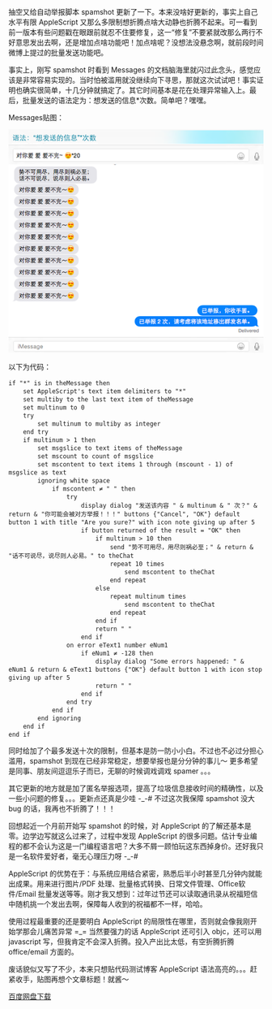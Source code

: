 <!--
.. title: 使用 AppleScript 实现信息批量发送功能
.. slug: shi-yong-applescript-shi-xian-xin-xi-pi-liang-fa-song-gong-neng
.. date: 2015-01-11 15:45:53 UTC+08:00
.. updated: 2017-10-26 11:45:53 UTC+08:00
.. tags: macos, applescript
.. category:
.. link:
.. description:
.. type: text
.. nocomments:
.. password:
.. previewimage:
-->

抽空又给自动举报脚本 spamshot 更新了一下。本来没啥好更新的，事实上自己水平有限 AppleScript 又那么多限制想折腾点啥大动静也折腾不起来。可一看到前一版本有些问题戳在眼跟前就忍不住要修复，这一“修复”不要紧就改那么两行不好意思发出去啊，还是增加点啥功能吧！加点啥呢？没想法没悬念啊，就前段时间微博上提过的批量发送功能吧。

事实上，刚写 spamshot 时看到 Messages 的文档脑海里就闪过此念头，感觉应该是非常容易实现的。当时怕被滥用就没继续向下寻思，那就这次试试吧！事实证明也确实很简单，十几分钟就搞定了。其它时间基本是花在处理异常输入上。最后，批量发送的语法定为：想发送的信息*次数。简单吧？嘿嘿。

<!-- TEASER_END -->

Messages贴图：

![spamshot_floodattack](/images/spamshot_floodattack.png "spamshot_floodattack")

以下为代码：

```applescript
if "*" is in theMessage then
    set AppleScript's text item delimiters to "*"
    set multiby to the last text item of theMessage
    set multinum to 0
    try
        set multinum to multiby as integer
    end try
    if multinum > 1 then
        set msgslice to text items of theMessage
        set mscount to count of msgslice
        set mscontent to text items 1 through (mscount - 1) of msgslice as text
        ignoring white space
            if mscontent ≠ " " then
                try
                    display dialog "发送该内容 " & multinum & " 次？" & return & "你可能会被对方举报！！！" buttons {"Cancel", "OK"} default button 1 with title "Are you sure?" with icon note giving up after 5
                    if button returned of the result = "OK" then
                        if multinum > 10 then
                            send "势不可用尽，用尽则祸必至；" & return & "话不可说尽，说尽则人必易。" to theChat
                            repeat 10 times
                                send mscontent to theChat
                            end repeat
                        else
                            repeat multinum times
                                send mscontent to theChat
                            end repeat
                        end if
                        return " "
                    end if
                on error eText1 number eNum1
                    if eNum1 ≠ -128 then
                        display dialog "Some errors happened: " & eNum1 & return & eText1 buttons {"OK"} default button 1 with icon stop giving up after 5
                        return " "
                    end if
                end try
            end if
        end ignoring
    end if
end if
```

同时给加了个最多发送十次的限制，但基本是防一防小小白。不过也不必过分担心滥用，spamshot 到现在已经非常稳定，想要举报也是分分钟的事儿～ 更多希望是同事、朋友间逗逗乐子而已，无聊的时候调戏调戏 spamer 。。。

其它更新的地方就是加了匿名举报选项，提高了垃圾信息接收时间的精确性，以及一些小问题的修复。。。更新点还真是少哇 -_-# 不过这次我保障 spamshot 没大 bug 的话，我再也不折腾了！！！

回想起近一个月前开始写 spamshot 的时候，对 AppleScript 的了解还基本是零。边学边写就这么过来了，过程中发现 AppleScript 的很多问题。估计专业编程的都不会认为这是一门编程语言吧？大多不屑一顾怕玩这东西掉身价。还好我只是一名软件爱好者，毫无心理压力呀 -_-#

AppleScript 的优势在于：与系统应用结合紧密，熟悉后半小时甚至几分钟内就能出成果。用来进行图片/PDF 处理、批量格式转换、日常文件管理、Office软件/Email 批量发送等等。刚才我又想到：过年过节还可以读取通讯录从祝福短信中随机挑一个发出去啊，保障每人收到的祝福都不一样，哈哈。

使用过程最重要的还是要明白 AppleScript 的局限性在哪里，否则就会像我刚开始学那会儿痛苦异常 =_= 当然要强力的话 AppleScript 还可引入 objc，还可以用 javascript 写，但我肯定不会深入折腾。投入产出比太低，有空折腾折腾 office/email 方面的。

废话貌似又写了不少，本来只想贴代码测试博客 AppleScript 语法高亮的。。。赶紧收手，贴图再想个文章标题！就酱～

[百度网盘下载](http://pan.baidu.com/s/1eQD0TFk "http://pan.baidu.com/s/1eQD0TFk")
